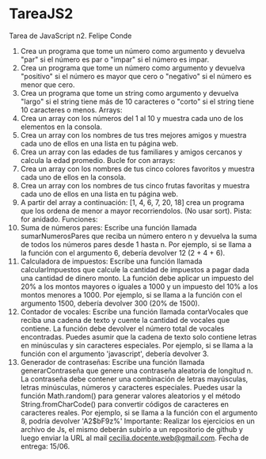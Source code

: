 # TareaJS2
Tarea de JavaScript n2. Felipe Conde

1. Crea un programa que tome un número como argumento y devuelva "par" si el
número es par o "impar" si el número es impar.
2. Crea un programa que tome un número como argumento y devuelva "positivo" si el
número es mayor que cero o "negativo" si el número es menor que cero.
3. Crea un programa que tome un string como argumento y devuelva "largo" si el
string tiene más de 10 caracteres o "corto" si el string tiene 10 caracteres o menos.
Arrays:
1. Crea un array con los números del 1 al 10 y muestra cada uno de los elementos en
la consola.
2. Crea un array con los nombres de tus tres mejores amigos y muestra cada uno de
ellos en una lista en tu página web.
3. Crea un array con las edades de tus familiares y amigos cercanos y calcula la edad
promedio.
Bucle for con arrays:
1. Crea un array con los nombres de tus cinco colores favoritos y muestra cada uno de
ellos en la consola.
2. Crea un array con los nombres de tus cinco frutas favoritas y muestra cada uno de
ellos en una lista en tu página web.
3. A partir del array a continuación: [1, 4, 6, 7, 20, 18] crea un programa que los ordena
de menor a mayor recorriendolos. (No usar sort). Pista: for anidado.
Funciones:
1. Suma de números pares: Escribe una función llamada sumarNumerosPares que
reciba un número entero n y devuelva la suma de todos los números pares desde 1
hasta n. Por ejemplo, si se llama a la función con el argumento 6, debería devolver
12 (2 + 4 + 6).
2. Calculadora de impuestos: Escribe una función llamada calcularImpuestos que
calcule la cantidad de impuestos a pagar dada una cantidad de dinero monto. La
función debe aplicar un impuesto del 20% a los montos mayores o iguales a 1000 y
un impuesto del 10% a los montos menores a 1000. Por ejemplo, si se llama a la
función con el argumento 1500, debería devolver 300 (20% de 1500).
3. Contador de vocales: Escribe una función llamada contarVocales que reciba una
cadena de texto y cuente la cantidad de vocales que contiene. La función debe
devolver el número total de vocales encontradas. Puedes asumir que la cadena de
texto solo contiene letras en minúsculas y sin caracteres especiales. Por ejemplo, si
se llama a la función con el argumento 'javascript', debería devolver 3.
4. Generador de contraseñas: Escribe una función llamada generarContraseña que
genere una contraseña aleatoria de longitud n. La contraseña debe contener una
combinación de letras mayúsculas, letras minúsculas, números y caracteres
especiales. Puedes usar la función Math.random() para generar valores aleatorios y
el método String.fromCharCode() para convertir códigos de caracteres en caracteres
reales. Por ejemplo, si se llama a la función con el argumento 8, podría devolver
'A2$bF9z%'
Importante: Realizar los ejercicios en un archivo de Js, el mismo deberán subirlo a un
repositorio de github y luego enviar la URL al mail cecilia.docente.web@gmail.com.
Fecha de entrega: 15/06.
